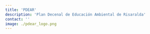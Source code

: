 ```yaml
---
title: 'PDEAR'
description: 'Plan Decenal de Educación Ambiental de Risaralda'
contact: ''
image: ./pdear_logo.png
---
```

